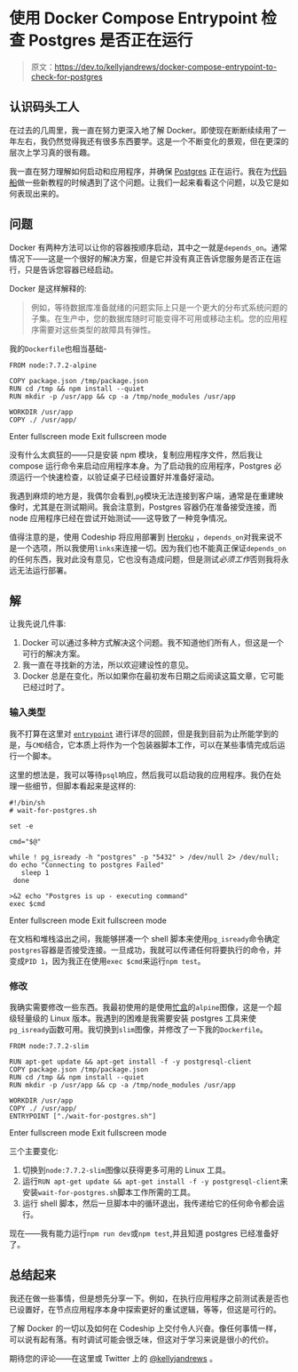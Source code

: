 # 使用 Docker Compose Entrypoint 检查 Postgres 是否正在运行

> 原文：<https://dev.to/kellyjandrews/docker-compose-entrypoint-to-check-for-postgres>

## 认识码头工人

在过去的几周里，我一直在努力更深入地了解 Docker。即使现在断断续续用了一年左右，我仍然觉得我还有很多东西要学。这是一个不断变化的景观，但在更深的层次上学习真的很有趣。

我一直在努力理解如何启动和应用程序，并确保 [Postgres](https://www.postgresql.org/) 正在运行。我在为[代码船](http://codeship.com/)做一些新教程的时候遇到了这个问题。让我们一起来看看这个问题，以及它是如何表现出来的。

## 问题

Docker 有两种方法可以让你的容器按顺序启动，其中之一就是`depends_on`。通常情况下——这是一个很好的解决方案，但是它并没有真正告诉您服务是否正在运行，只是告诉您容器已经启动。

Docker 是这样解释的:

> 例如，等待数据库准备就绪的问题实际上只是一个更大的分布式系统问题的子集。在生产中，您的数据库随时可能变得不可用或移动主机。您的应用程序需要对这些类型的故障具有弹性。

我的`Dockerfile`也相当基础-

```
FROM node:7.7.2-alpine

COPY package.json /tmp/package.json
RUN cd /tmp && npm install --quiet
RUN mkdir -p /usr/app && cp -a /tmp/node_modules /usr/app

WORKDIR /usr/app
COPY ./ /usr/app/ 
```

Enter fullscreen mode Exit fullscreen mode

没有什么太疯狂的——只是安装 npm 模块，复制应用程序文件，然后我让 compose 运行命令来启动应用程序本身。为了启动我的应用程序，Postgres 必须运行一个快速检查，以验证桌子已经设置好并准备好滚动。

我遇到麻烦的地方是，我偶尔会看到,`pg`模块无法连接到客户端，通常是在重建映像时，尤其是在测试期间。我会注意到，Postgres 容器仍在准备接受连接，而 node 应用程序已经在尝试开始测试——这导致了一种竞争情况。

值得注意的是，使用 Codeship 将应用部署到 [Heroku](https://www.heroku.com/) ，`depends_on`对我来说不是一个选项，所以我使用`links`来连接一切。因为我们也不能真正保证`depends_on`的任何东西，我对此没有意见，它也没有造成问题，但是测试*必须工作*否则我将永远无法运行部署。

## 解

让我先说几件事:

1.  Docker 可以通过多种方式解决这个问题。我不知道他们所有人，但这是一个可行的解决方案。
2.  我一直在寻找新的方法，所以欢迎建设性的意见。
3.  Docker 总是在变化，所以如果你在最初发布日期之后阅读这篇文章，它可能已经过时了。

### 输入类型

我不打算在这里对 [`entrypoint`](https://docs.docker.com/engine/reference/builder/#entrypoint) 进行详尽的回顾，但是我到目前为止所能学到的是，与`CMD`结合，它本质上将作为一个包装器脚本工作，可以在某些事情完成后运行一个脚本。

这里的想法是，我可以等待`psql`响应，然后我可以启动我的应用程序。我仍在处理一些细节，但脚本看起来是这样的:

```
#!/bin/sh
# wait-for-postgres.sh

set -e

cmd="$@"

while ! pg_isready -h "postgres" -p "5432" > /dev/null 2> /dev/null; do echo "Connecting to postgres Failed"
   sleep 1
 done

>&2 echo "Postgres is up - executing command"
exec $cmd 
```

Enter fullscreen mode Exit fullscreen mode

在文档和堆栈溢出之间，我能够拼凑一个 shell 脚本来使用`pg_isready`命令确定`postgres`容器是否接受连接。一旦成功，我就可以传递任何将要执行的命令，并变成`PID 1`，因为我正在使用`exec $cmd`来运行`npm test`。

### 修改

我确实需要修改一些东西。我最初使用的是使用[忙盒](https://busybox.net/about.html)的`alpine`图像，这是一个超级轻量级的 Linux 版本。我遇到的困难是我需要安装 postgres 工具来使`pg_isready`函数可用。我切换到`slim`图像，并修改了一下我的`Dockerfile`。

```
FROM node:7.7.2-slim

RUN apt-get update && apt-get install -f -y postgresql-client
COPY package.json /tmp/package.json
RUN cd /tmp && npm install --quiet
RUN mkdir -p /usr/app && cp -a /tmp/node_modules /usr/app

WORKDIR /usr/app
COPY ./ /usr/app/
ENTRYPOINT ["./wait-for-postgres.sh"] 
```

Enter fullscreen mode Exit fullscreen mode

三个主要变化:

1.  切换到`node:7.7.2-slim`图像以获得更多可用的 Linux 工具。
2.  运行`RUN apt-get update && apt-get install -f -y postgresql-client`来安装`wait-for-postgres.sh`脚本工作所需的工具。
3.  运行 shell 脚本，然后一旦脚本中的循环退出，我传递给它的任何命令都会运行。

现在——我有能力运行`npm run dev`或`npm test`,并且知道 postgres 已经准备好了。

## 总结起来

我还在做一些事情，但是想先分享一下。例如，在执行应用程序之前测试表是否也已设置好，在节点应用程序本身中探索更好的重试逻辑，等等，但这是可行的。

了解 Docker 的一切以及如何在 Codeship 上交付令人兴奋。像任何事情一样，可以说有起有落。有时调试可能会很乏味，但这对于学习来说是很小的代价。

期待您的评论——在这里或 Twitter 上的 [@kellyjandrews](https://twitter.com/kellyjandrews) 。